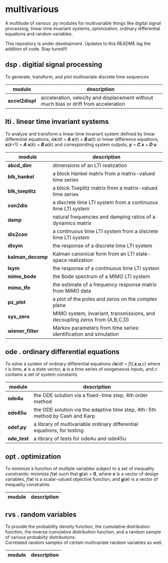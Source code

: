 # multivarious

A multitude of various .py modules for multivariable things like digital signal processing, linear time invariant systems, optimization, ordinary differential equations and random variables. 

This repository is under development.  Updates to this README lag the addition of code.  Stay tuned!!! 



## dsp . digitial signal processing

To generate, transform, and plot multivariate discrete time sequences 

| module       | description |
| ------------ | ------------ |
| **accel2displ** | acceleration, velocity and displacement without much bias or drift from acceleration |

## lti . linear time invariant systems

To analyze and transform a linear time invariant system defined by 
linear differential equations, _d**x**_/_dt_ = _**A x**_(_t_) + _**B u**_(_t_)
or linear difference equations,  **x**(_k_+1) = _**A x**_(_k_) + _**B u**_(_k_)
and corresponding system outputs, _**y**_ = _**C x**_ + _**D u**_

| module       | description |
| ------------ | ----------- |
| **abcd_dim** | dimensions of an LTI realization |
| **blk_hankel** | a block Hankel matrix from a matrix-valued time series |
| **blk_toeplitz** | a block Toeplitz matrix from a matrix-valued time series |
| **con2dis** | a discrete time LTI system from a continuous time LTI system  |
| **damp** | natural frequencies and damping ratios of a dynamics matrix  |
| **dis2con** | a continuous time LTI system from a discrete time LTI system  |
| **dlsym** | the response of a discrete time LTI system |
| **kalman_decomp** | Kalman canonical form from an LTI state-space realization  |
| **lsym** | the response of a continuous time LTI system |
| **mimo_bode** | the Bode spectrum of a MIMO LTI system |
| **mimo_tfe** | the estimate of a frequency response matrix from MIMO data |
| **pz_plot** | a plot of the poles and zeros on the complex plane  |
| **sys_zero** | MIMO system, invariant, transmissions, and decoupling zeros from (A,B,C,D) |
| **wiener_filter** | Markov parameters from time series: identification and simulation  |

## ode . ordinary differential equations

To solve a system of ordinary differential equations _d**x**_/_dt_ = _f_(_t_,_**x**_,_**u**_,_c_) where 
_t_ is time, _**x**_ is a state vector, _**u**_ is a time series of exogeneous inputs, and _c_ contains a set of system constants. 

| module       | description |
| ------------ | ----------- |
| **ode4u** | the ODE solution via a fixed-time step, 4th order method  |
| **ode45u** | the ODE solution via the adaptive time step, 4th-5th method by Cash and Karp  |
| **odef.py** | a library of multivariable ordinary differential equations, for testing |
| **ode_test** | a library of tests for ode4u and ode45u  |

## opt . optimization 

To minimize a function of multiple variables subject to a set of inequality constraints:
minimize _f_(_**v**_) such that _**g**_(_**v**_) < **0**,
where _**v**_ is a vector of design variables,
_f_(_**v**_) is a scalar-valued objective function, and
_**g**_(_**v**_) is a vector of inequality constraints. 

| module       | description |
| ------------ | ----------- |

## rvs . random variables

To provide the probability density function, the cumulative distribution function, the inverse cumulative distribution function, and a random sample of various probabiity distributions.  
Correlated random samples of certain multivariate random variables as well.  

| module       | description |
| ------------ | ----------- |

